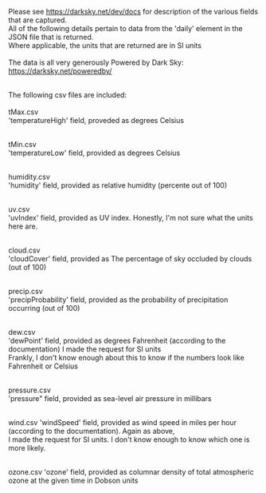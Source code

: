 Please see https://darksky.net/dev/docs for description of the various fields that are captured.<br>
All of the following details pertain to data from the 'daily' element in the JSON file that is returned.<br>
Where applicable, the units that are returned are in SI units<br><br>
The data is all very generously Powered by Dark Sky: https://darksky.net/poweredby/<br><br>

The following csv files are included:<br><br>
tMax.csv<br>
'temperatureHigh' field, proveded as degrees Celsius<br><br>

tMin.csv<br>
'temperatureLow' field, provided as degrees Celsius<br><br>

humidity.csv<br>
'humidity' field, provided as relative humidity (percente out of 100)<br><br>

uv.csv<br>
'uvIndex' field, provided as UV index. Honestly, I'm not sure what the units here are.<br><br>

cloud.csv<br>
'cloudCover' field, provided as The percentage of sky occluded by clouds (out of 100)<br><br>

precip.csv<br>
'precipProbability' field, provided as the probability of precipitation occurring (out of 100)<br><br>

dew.csv<br>
'dewPoint' field, provided as degrees Fahrenheit (according to the documentation) I made the request for SI units<br>
Frankly, I don't know enough about this to know if the numbers look like Fahrenheit or Celsius<br><br>

pressure.csv<br>
'pressure" field, provided as sea-level air pressure in millibars<br><br>

wind.csv
'windSpeed' field, provided as wind speed in miles per hour (according to the documentation). Again as above,<br>
I made the request for SI units. I don't know enough to know which one is more likely.<br><br>

ozone.csv
'ozone' field, provided as columnar density of total atmospheric ozone at the given time in Dobson units
